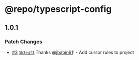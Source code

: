# @repo/typescript-config

## 1.0.1

### Patch Changes

- [#3](https://github.com/jbabin91/turbo-react-hono-starter/pull/3) [`3b3e4f3`](https://github.com/jbabin91/turbo-react-hono-starter/commit/3b3e4f371e433d8fbebbea8c7afee5a83ed2318a) Thanks [@jbabin91](https://github.com/jbabin91)! - Add cursor rules to project
